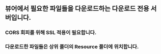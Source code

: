 ## 뷰어에서 필요한 파일들을 다운로드하는 다운로드 전용 서버입니다. 

### CORS 회피를 위해 SSL 적용이 필요합니다. 

### 다운로드한 파일들은 상위 폴더의 Resource 폴더에 위치합니다. 


